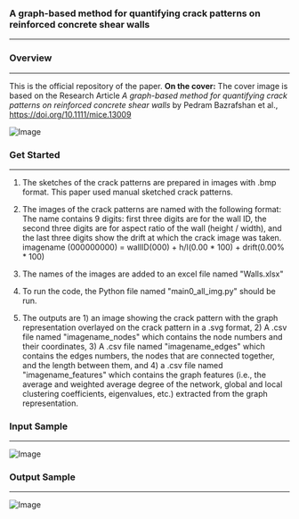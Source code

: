 ### **A graph-based method for quantifying crack patterns on reinforced concrete shear walls**
---


### **Overview**
---
This is the official repository of the paper.
**On the cover:** The cover image is based on the Research Article _A graph-based method for quantifying crack patterns on reinforced concrete shear walls_ by Pedram Bazrafshan et al.,
https://doi.org/10.1111/mice.13009


![Image](https://github.com/users/PedramBazrafshan/projects/1/assets/83833578/90601aad-62f1-45f4-80cc-5f3fe6731041)


### **Get Started**
---
1. The sketches of the crack patterns are prepared in images with .bmp format. This paper used manual sketched crack patterns.

3. The images of the crack patterns are named with the following format:    The name contains 9 digits: first three digits are for the wall ID, the second three digits are for aspect ratio of the wall (height / width), and the last three digits show the drift at which the crack image was taken.
    imagename (000000000) = wallID(000) + h/l(0.00 * 100) + drift(0.00% * 100)

4. The names of the images are added to an excel file named "Walls.xlsx"

6. To run the code, the Python file named "main0_all_img.py" should be run.

8. The outputs are 1) an image showing the crack pattern with the graph representation overlayed on the crack pattern in a .svg format, 2) A .csv file named "imagename_nodes" which contains the node numbers and their coordinates, 3) A .csv file named "imagename_edges" which contains the edges numbers, the nodes that are connected together, and the length between them, and 4) a .csv file named "imagename_features" which contains the graph features (i.e., the average and weighted average degree of the network, global and local clustering coefficients, eigenvalues, etc.) extracted from the graph representation.


### **Input Sample**
---
![Image](https://github.com/users/PedramBazrafshan/projects/1/assets/83833578/1be81dd0-0e56-4378-bba0-291f73155b51)


### **Output Sample**
---
![Image](https://github.com/users/PedramBazrafshan/projects/1/assets/83833578/4253cb9b-7383-493e-86b2-55efe5e7e292)
